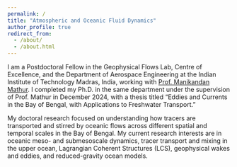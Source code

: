 ```yaml
---
permalink: /
title: "Atmospheric and Oceanic Fluid Dynamics"
author_profile: true
redirect_from: 
  - /about/
  - /about.html
---
```


I am a Postdoctoral Fellow in the Geophysical Flows Lab, Centre of Excellence, and the Department of Aerospace Engineering at the Indian Institute of Technology Madras, India, working with [Prof. Manikandan Mathur](https://scholar.google.co.in/citations?user=QbrM7-gAAAAJ&hl=en). I completed my Ph.D. in the same department under the supervision of Prof. Mathur in December 2024, with a thesis titled “Eddies and Currents in the Bay of Bengal, with Applications to Freshwater Transport.”

My doctoral research focused on understanding how tracers are transported and stirred by oceanic flows across different spatial and temporal scales in the Bay of Bengal. My current research interests are in oceanic meso- and submesoscale dynamics, tracer transport and mixing in the upper ocean, Lagrangian Coherent Structures (LCS), geophysical wakes and eddies, and reduced-gravity ocean models.
